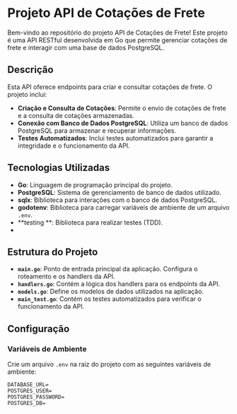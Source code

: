 # Projeto API de Cotações de Frete

Bem-vindo ao repositório do projeto API de Cotações de Frete! Este projeto é uma API RESTful desenvolvida em Go que permite gerenciar cotações de frete e interagir com uma base de dados PostgreSQL.

## Descrição

Esta API oferece endpoints para criar e consultar cotações de frete. O projeto inclui:

- **Criação e Consulta de Cotações**: Permite o envio de cotações de frete e a consulta de cotações armazenadas.
- **Conexão com Banco de Dados PostgreSQL**: Utiliza um banco de dados PostgreSQL para armazenar e recuperar informações.
- **Testes Automatizados**: Inclui testes automatizados para garantir a integridade e o funcionamento da API.

## Tecnologias Utilizadas

- **Go**: Linguagem de programação principal do projeto.
- **PostgreSQL**: Sistema de gerenciamento de banco de dados utilizado.
- **sqlx**: Biblioteca para interações com o banco de dados PostgreSQL.
- **godotenv**: Biblioteca para carregar variáveis de ambiente de um arquivo `.env`.
- **testing **: Biblioteca para realizar testes (TDD).
- 
## Estrutura do Projeto

- **`main.go`**: Ponto de entrada principal da aplicação. Configura o roteamento e os handlers da API.
- **`handlers.go`**: Contém a lógica dos handlers para os endpoints da API.
- **`models.go`**: Define os modelos de dados utilizados na aplicação.
- **`main_test.go`**: Contém os testes automatizados para verificar o funcionamento da API.

## Configuração

### Variáveis de Ambiente

Crie um arquivo `.env` na raiz do projeto com as seguintes variáveis de ambiente:

```env
DATABASE_URL=
POSTGRES_USER=
POSTGRES_PASSWORD=
POSTGRES_DB=



